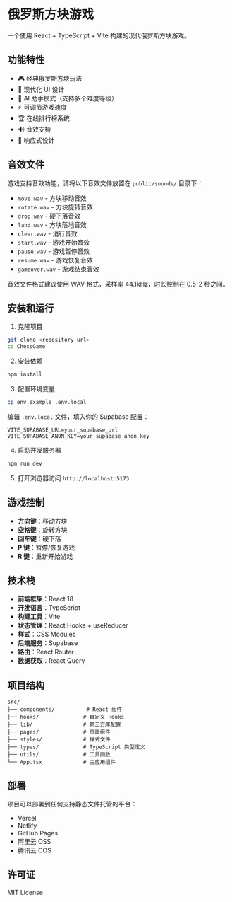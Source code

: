 # 俄罗斯方块游戏

一个使用 React + TypeScript + Vite 构建的现代俄罗斯方块游戏。

## 功能特性

- 🎮 经典俄罗斯方块玩法
- 🎨 现代化 UI 设计
- 🤖 AI 助手模式（支持多个难度等级）
- ⚡ 可调节游戏速度
- 🏆 在线排行榜系统
- 🔊 音效支持
- 📱 响应式设计

## 音效文件

游戏支持音效功能，请将以下音效文件放置在 `public/sounds/` 目录下：

- `move.wav` - 方块移动音效
- `rotate.wav` - 方块旋转音效
- `drop.wav` - 硬下落音效
- `land.wav` - 方块落地音效
- `clear.wav` - 消行音效
- `start.wav` - 游戏开始音效
- `pause.wav` - 游戏暂停音效
- `resume.wav` - 游戏恢复音效
- `gameover.wav` - 游戏结束音效

音效文件格式建议使用 WAV 格式，采样率 44.1kHz，时长控制在 0.5-2 秒之间。

## 安装和运行

1. 克隆项目
```bash
git clone <repository-url>
cd ChessGame
```

2. 安装依赖
```bash
npm install
```

3. 配置环境变量
```bash
cp env.example .env.local
```

编辑 `.env.local` 文件，填入你的 Supabase 配置：
```
VITE_SUPABASE_URL=your_supabase_url
VITE_SUPABASE_ANON_KEY=your_supabase_anon_key
```

4. 启动开发服务器
```bash
npm run dev
```

5. 打开浏览器访问 `http://localhost:5173`

## 游戏控制

- **方向键**：移动方块
- **空格键**：旋转方块
- **回车键**：硬下落
- **P 键**：暂停/恢复游戏
- **R 键**：重新开始游戏

## 技术栈

- **前端框架**：React 18
- **开发语言**：TypeScript
- **构建工具**：Vite
- **状态管理**：React Hooks + useReducer
- **样式**：CSS Modules
- **后端服务**：Supabase
- **路由**：React Router
- **数据获取**：React Query

## 项目结构

```
src/
├── components/          # React 组件
├── hooks/              # 自定义 Hooks
├── lib/                # 第三方库配置
├── pages/              # 页面组件
├── styles/             # 样式文件
├── types/              # TypeScript 类型定义
├── utils/              # 工具函数
└── App.tsx             # 主应用组件
```

## 部署

项目可以部署到任何支持静态文件托管的平台：

- Vercel
- Netlify
- GitHub Pages
- 阿里云 OSS
- 腾讯云 COS

## 许可证

MIT License 